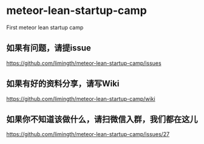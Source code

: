 # meteor-lean-startup-camp
First meteor lean startup camp

## 如果有问题，请提issue
https://github.com/limingth/meteor-lean-startup-camp/issues

## 如果有好的资料分享，请写Wiki
https://github.com/limingth/meteor-lean-startup-camp/wiki

## 如果你不知道该做什么，请扫微信入群，我们都在这儿
https://github.com/limingth/meteor-lean-startup-camp/issues/27
